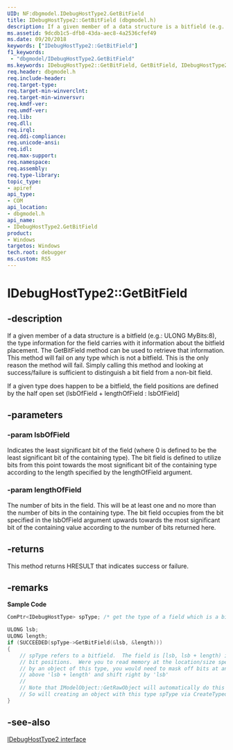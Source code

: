 ```yaml
---
UID: NF:dbgmodel.IDebugHostType2.GetBitField
title: IDebugHostType2::GetBitField (dbgmodel.h)
description: If a given member of a data structure is a bitfield (e.g. ULONG MyBits:8), the type information for the field carries with it information about the bitfield placement. 
ms.assetid: 9dcdb1c5-dfb8-43da-aec8-4a2536cfef49
ms.date: 09/20/2018
keywords: ["IDebugHostType2::GetBitField"]
f1_keywords:
 - "dbgmodel/IDebugHostType2.GetBitField"
ms.keywords: IDebugHostType2::GetBitField, GetBitField, IDebugHostType2.GetBitField, IDebugHostType2::GetBitField, IDebugHostType2.GetBitField
req.header: dbgmodel.h
req.include-header:
req.target-type:
req.target-min-winverclnt:
req.target-min-winversvr:
req.kmdf-ver:
req.umdf-ver:
req.lib:
req.dll:
req.irql: 
req.ddi-compliance:
req.unicode-ansi:
req.idl:
req.max-support:
req.namespace:
req.assembly:
req.type-library: 
topic_type: 
- apiref
api_type: 
- COM
api_location: 
- dbgmodel.h
api_name: 
- IDebugHostType2.GetBitField
product:
- Windows
targetos: Windows
tech.root: debugger
ms.custom: RS5
---
```


# IDebugHostType2::GetBitField


## -description
If a given member of a data structure is a bitfield (e.g.: ULONG MyBits:8), the type information for the field carries with it information about the bitfield placement. The GetBitField method can be used to retrieve that information. This method will fail on any type which is not a bitfield. This is the only reason the method will fail. Simply calling this method and looking at success/failure is sufficient to distinguish a bit field from a non-bit field.

If a given type does happen to be a bitfield, the field positions are defined by the half open set (lsbOfField + lengthOfField : lsbOfField] 


## -parameters

### -param lsbOfField
Indicates the least significant bit of the field (where 0 is defined to be the least significant bit of the containing type). The bit field is defined to utilize bits from this point towards the most significant bit of the containing type according to the length specified by the lengthOfField argument.

### -param lengthOfField
The number of bits in the field. This will be at least one and no more than the number of bits in the containing type. The bit field occupies from the bit specified in the lsbOfField argument upwards towards the most significant bit of the containing value according to the number of bits returned here.


## -returns
This method returns HRESULT that indicates success or failure.

## -remarks

**Sample Code**

```cpp
ComPtr<IDebugHostType> spType; /* get the type of a field which is a bitmap */

ULONG lsb;
ULONG length;
if (SUCCEEDED(spType->GetBitField(&lsb, &length)))
{
    // spType refers to a bitfield.  The field is [lsb, lsb + length) in 
    // bit positions.  Were you to read memory at the location/size specified 
    // by an object of this type, you would need to mask off bits at and 
    // above 'lsb + length' and shift right by 'lsb'
    //
    // Note that IModelObject::GetRawObject will automatically do this for you. 
    // So will creating an object with this type spType via CreateTypedObject.
}
```

## -see-also
[IDebugHostType2 interface](nn-dbgmodel-idebughosttype2.md)
